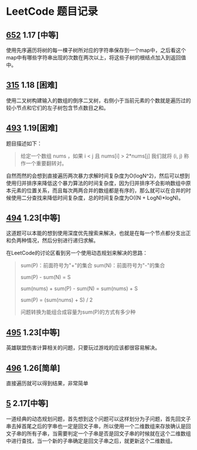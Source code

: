 # LeetCode 题目记录

## [652](https://leetcode-cn.com/problems/find-duplicate-subtrees/) 1.17 [中等]

使用先序遍历将树的每一棵子树所对应的字符串保存到一个map中，之后看这个map中有哪些字符串出现的次数在两次以上，将这些子树的根结点加入到返回值中。

## [315](https://leetcode-cn.com/problems/count-of-smaller-numbers-after-self/) 1.18 [困难]

使用二叉树构建输入的数组的倒序二叉树，右侧小于当前元素的个数就是遍历过的较小节点和它们的左子树包含节点数目之和。

## [493](https://leetcode-cn.com/problems/reverse-pairs/) 1.19[困难]

题目描述如下：

> 给定一个数组 nums ，如果 i < j 且 nums[i] > 2*nums[j] 我们就将 (i, j) 称作一个重要翻转对。

自然而然的会想到直接遍历两次暴力求解时间复杂度为O(logN^2)，然后可以想到使用归并排序来降低这个暴力算法的时间复杂度，因为归并排序不会影响数组中原本元素的位置关系，而且每次两两合并的数组都是有序的，那么就可以在合并的时候使用二分查找来降低时间复杂度，总的时间复杂度为O((N + LogN)*logN)。

## [494](https://leetcode-cn.com/problems/target-sum/) 1.23[中等]

这道题可以本能的想到使用深度优先搜索来解决，也就是在每一个节点都分支出正和负两种情况，然后分别进行递归求解。

在LeetCode的讨论区看到另一个使用动态规划来解决的思路：

> sum(P)：前面符号为"+"的集合 sum(N)：前面符号为"-"的集合
>
> sum(P) - sum(N) = S
>
> sum(nums) + sum(P) - sum(N) = sum(nums) + S
>
> sum(P) = (sum(nums) + S) / 2
>
> 问题转换为能组合成容量为sum(P)的方式有多少种

## [495](https://leetcode-cn.com/problems/teemo-attacking/) 1.23[中等]

英雄联盟伤害计算相关的问题，只要玩过游戏的应该都很容易解决。

## [496](https://leetcode-cn.com/problems/next-greater-element-i/) 1.26[简单]

直接遍历就可以得到结果，非常简单

## [5](https://leetcode-cn.com/problems/longest-palindromic-substring/) 2.17[中等]

一道经典的动态规划问题，首先想到这个问题可以这样划分为子问题，首先回文子串去掉首尾之后的字串也一定是回文子串，所以使用一个二维数组来存放确认是回文子串的所有子串，当需要判定一个子串是否是回文子串的时候就在这个二维数组中进行查找，当一个新的子串确定是回文子串之后，就更新这个二维数组。
